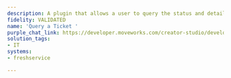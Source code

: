 ```yaml
---
description: A plugin that allows a user to query the status and details of a ticket.
fidelity: VALIDATED
name: 'Query a Ticket '
purple_chat_link: https://developer.moveworks.com/creator-studio/developer-tools/purple-chat/?conversation=%7B%22startTimestamp%22%3A%2211%3A43%2BAM%22%2C%22messages%22%3A%5B%7B%22parts%22%3A%5B%7B%22richText%22%3A%22%3Cp%3ECan+you+get+me+the+details+for+ticket+264%3F%3C%2Fp%3E%22%7D%5D%2C%22role%22%3A%22user%22%7D%2C%7B%22parts%22%3A%5B%7B%22richText%22%3A%22Checking+the+details+for+ticket+264+in+Freshservice...%22%7D%2C%7B%22richText%22%3A%22%3Cb%3ETicket+Details%3A+264%3C%2Fb%3E%3Cbr%3E%3Cb%3EStatus%3A%3C%2Fb%3E+In+Progress%3Cbr%3E%3Cb%3EAssigned+to%3A%3C%2Fb%3E+Jenny+Smith%3Cbr%3E%3Cb%3EDue+Date%3A%3C%2Fb%3E+October+20%2C+2023%3Cbr%3E%3Cb%3ENotes%3A%3C%2Fb%3E+Awaiting+user+confirmation+on+hardware+replacement.%3Cbr%3E%22%7D%5D%2C%22role%22%3A%22assistant%22%7D%5D%7D
solution_tags:
- IT
systems:
- freshservice

---
```

